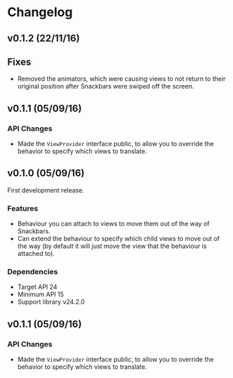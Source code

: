 # Changelog

## v0.1.2 (22/11/16)

## Fixes

- Removed the animators, which were causing views to not return to their original position after Snackbars were swiped off the screen.

## v0.1.1 (05/09/16)

### API Changes

- Made the `ViewProvider` interface public, to allow you to override the behavior to specify which views to translate.

## v0.1.0 (05/09/16)

First development release.

### Features

- Behaviour you can attach to views to move them out of the way of Snackbars.
- Can extend the behaviour to specify which child views to move out of the way (by default it will just move the view that the behaviour is attached to).

### Dependencies

- Target API 24
- Minimum API 15
- Support library v24.2.0

## v0.1.1 (05/09/16)

### API Changes

- Made the `ViewProvider` interface public, to allow you to override the behavior to specify which views to translate.

